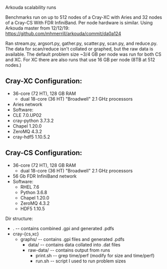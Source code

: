 Arkouda scalability runs

Benchmarks run on up to 512 nodes of a Cray-XC with Aries and 32 nodes of a
Cray-CS With FDR InfiniBand. Per node hardware is similar. Using Arkouda master
from 12/12/19: https://github.com/mhmerrill/arkouda/commit/da0a124

Ran stream.py, argsort.py, gather.py, scatter.py, scan.py, and reduce.py. The
data for scan/reduce isn't collated or graphed, but the raw data is available.
The default problem size ~3/4 GB per node was run for both CS and XC. For XC
there are also runs that use 16 GB per node (8TB at 512 nodes.)

Cray-XC Configuration:
---
 - 36-core (72 HT), 128 GB RAM
   - dual 18-core (36 HT) "Broadwell" 2.1 GHz processors
 - Aries network
 - Software:
  - CLE 7.0.UP02
  - cray-python 3.7.3.2
  - Chapel 1.20.0
  - ZeroMQ 4.3.2
  - cray-hdf5 1.10.5.2


Cray-CS Configuration:
---
 - 36-core (72 HT), 128 GB RAM
   - dual 18-core (36 HT) "Broadwell" 2.1 GHz processors
 - 56 Gb FDR InfiniBand network
 - Software:
   - RHEL 7.6
   - Python 3.6.8
   - Chapel 1.20.0
   - ZeroMQ 4.3.2
   - HDF5 1.10.5


Dir structure:
 - .              -- contains combined .gpi and generated .pdfs
 - cray-{cs,xc}
   - graphs/      -- contains .gpi files and generated .pdfs
     - data/      -- contains data collated into .dat files
     - raw-data/  -- contains output from runs
       - print.sh -- grep time/perf (modify for size and time/perf)
       - run.sh   -- script I used to run problem sizes
